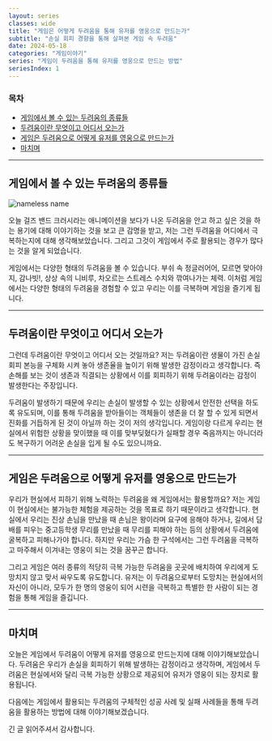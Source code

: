 ```yaml
---
layout: series
classes: wide
title: "게임은 어떻게 두려움을 통해 유저를 영웅으로 만드는가"
subtitle: "손실 회피 경향을 통해 살펴본 게임 속 두려움"
date: 2024-05-18
categories: "게임이야기"
series: "게임이 두려움을 통해 유저를 영웅으로 만드는 방법"
seriesIndex: 1
---
```


### 목차

- [게임에서 볼 수 있는 두려움의 종류들](#게임에서-볼-수-있는-두려움의-종류들)
- [두려움이란 무엇이고 어디서 오는가](#두려움이란-무엇이고-어디서-오는가)
- [게임은 두려움으로 어떻게 유저를 영웅으로 만드는가](#게임은-두려움으로-어떻게-유저를-영웅으로-만드는가)
- [마치며](#마치며)

---

## 게임에서 볼 수 있는 두려움의 종류들

![nameless name](https://www.youtube.com/watch?v=WrWga0k-fzE)

오늘 걸즈 밴드 크러시라는 애니메이션을 보다가 나온 두려움을 안고 하고 싶은 것을 하는 용기에 대해 이야기하는
것을 보고 큰 감명을 받고, 저는 그런 두려움을 어디에서 극복하는지에 대해 생각해보았습니다. 그리고 그것이 게임에서
주로 활용되는 경우가 많다는 것을 알게 되었습니다.

게임에서는 다양한 형태의 두려움을 볼 수 있습니다. 부쉬 속 정글러어어, 모르면 맞아야지, 감나빗!, 상상 속의
니비루, 차오르는 스트레스 수치와 깎여나가는 체력. 이처럼 게임에서는 다양한 형태의 두려움을 경험할 수 있고 우리는
이를 극복하며 게임을 즐기게 됩니다.

---

## 두려움이란 무엇이고 어디서 오는가

그런데 두려움이란 무엇이고 어디서 오는 것일까요? 저는 두려움이란 생물이 가진 손실 회피 본능을 구체화 시켜 놓아
생존율을 높이기 위해 발생한 감정이라고 생각합니다. 즉 손해를 보는 것이 생존과 직결되는 상황에서 이를 회피하기
위해 두려움이라는 감정이 발생한다는 주장입니다.

두려움이 발생하기 때문에 우리는 손실이 발생할 수 있는 상황에서 안전한 선택을 하도록 유도되며, 이를 통해 두려움을
받아들이는 객체들이 생존을 더 잘 할 수 있게 되면서 진화를 거듭하게 된 것이 아닐까 하는 것이 저의 생각입니다.
게임이랑 다르게 우리는 현실에서 위험한 상황을 맞이했을 때 이를 맞부딪혔다가 실패할 경우 죽음까지는 아니더라도
복구하기 어려운 손실을 입게 될 수도 있으니까요.

---

## 게임은 두려움으로 어떻게 유저를 영웅으로 만드는가

우리가 현실에서 피하기 위해 노력하는 두려움을 왜 게임에서는 활용할까요? 저는 게임이 현실에서는 불가능한 체험을
제공하는 것을 목표로 하기 때문이라고 생각합니다. 현실에서 우리는 진상 손님을 만났을 때 손님은 왕이라며 요구에
응해야 하거나, 길에서 담배를 피우는 중고등학생 무리를 만났을 때 무리를 피해야 하는 등의 상황에서 두려움에 굴복하고
피해나가야 합니다. 하지만 우리는 가슴 한 구석에서는 그런 두려움을 극복하고 마주해서 이겨내는 영웅이 되는 것을
꿈꾸곤 합니다.

그리고 게임은 여러 종류의 적당히 극복 가능한 두려움을 곳곳에 배치하여 우리에게 도망치지 않고 맞서 싸우도록 유도합니다.
유저는 이 두려움으로부터 도망치는 현실에서의 자신이 아니라, 모두가 한 명의 영웅이 되어 시련을 극복하고 특별한
한 사람이 되는 경험을 통해 게임을 즐깁니다.

---

## 마치며

오늘은 게임에서 두려움이 어떻게 유저를 영웅으로 만드는지에 대해 이야기해보았습니다. 두려움은 우리가 손실을
회피하기 위해 발생하는 감정이라고 생각하며, 게임에서 두려움은 현실에서와 달리 극복 가능한 상황으로 제공되어
유저가 영웅이 되는 장치로 활용됩니다.

다음에는 게임에서 활용되는 두려움의 구체적인 성공 사례 및 실패 사례들을 통해 두려움을 활용하는 방법에 대해
이야기해보겠습니다.

긴 글 읽어주셔서 감사합니다.
